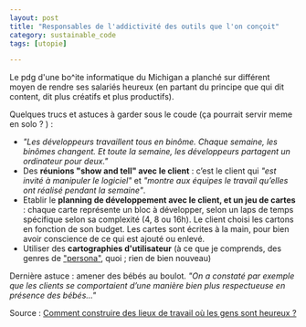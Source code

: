 ```yaml
---
layout: post
title: "Responsables de l'addictivité des outils que l'on conçoit"
category: sustainable_code
tags: [utopie]

---
```


Le pdg d'une bo^ite informatique du Michigan a planché sur différent moyen de rendre ses salariés heureux (en partant du principe que qui dit content, dit plus créatifs et plus productifs).

Quelques trucs et astuces à garder sous le coude (ça pourrait servir meme en solo ? ) :

- *"Les développeurs travaillent tous en binôme. Chaque semaine, les binômes changent. Et toute la semaine, les développeurs partagent un ordinateur pour deux."*
- Des **réunions "show and tell" avec le client** : c’est le client qui *"est invité à manipuler le logiciel"* et *"montre aux équipes le travail qu’elles ont réalisé pendant la semaine"*.
- Etablir le **planning de développement avec le client, et un jeu de cartes** : chaque carte représente un bloc à développer, selon un laps de temps spécifique selon sa complexité (4, 8 ou 16h). Le client choisi les cartons en fonction de son budget. Les cartes sont écrites à la main, pour bien avoir conscience de ce qui est ajouté ou enlevé.
- Utiliser des **cartographies d'utilisateur** (à ce que je comprends, des genres de ["persona"](https://fr.wikipedia.org/wiki/Persona_(ergonomie)), quoi ; rien de bien nouveau)

Dernière astuce : amener des bébés au boulot. *"On a constaté par exemple que les clients se comportaient d’une manière bien plus respectueuse en présence des bébés…"*


Source : [Comment construire des lieux de travail où les gens sont heureux ?][source]


[source]: http://www.internetactu.net/2016/06/10/comment-construire-des-lieux-de-travail-ou-les-gens-sont-heureux


